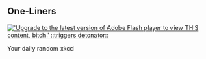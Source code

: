 ## One-Liners
[!['Upgrade to the latest version of Adobe Flash player to view THIS content, bitch.' ::triggers detonator::](https://imgs.xkcd.com/comics/one_liners.png)](https://xkcd.com/813/ "'Upgrade to the latest version of Adobe Flash player to view THIS content, bitch.' ::triggers detonator::")

Your daily random xkcd
